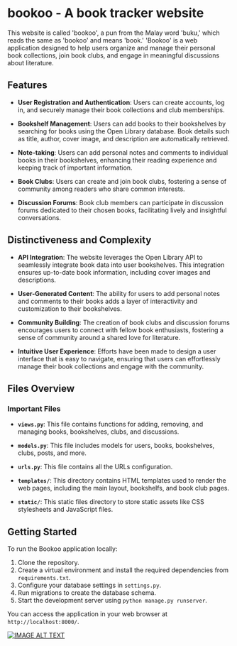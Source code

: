 # bookoo - A book tracker website

This website is called 'bookoo', a pun from the Malay word 'buku,' which reads the same as 'bookoo' and means 'book.' 'Bookoo' is a web application designed to help users organize and manage their personal book collections, join book clubs, and engage in meaningful discussions about literature.

## Features

- **User Registration and Authentication**: Users can create accounts, log in, and securely manage their book collections and club memberships.

- **Bookshelf Management**: Users can add books to their bookshelves by searching for books using the Open Library database. Book details such as title, author, cover image, and description are automatically retrieved.

- **Note-taking**: Users can add personal notes and comments to individual books in their bookshelves, enhancing their reading experience and keeping track of important information.

- **Book Clubs**: Users can create and join book clubs, fostering a sense of community among readers who share common interests.

- **Discussion Forums**: Book club members can participate in discussion forums dedicated to their chosen books, facilitating lively and insightful conversations.


## Distinctiveness and Complexity

- **API Integration**: The website leverages the Open Library API to seamlessly integrate book data into user bookshelves. This integration ensures up-to-date book information, including cover images and descriptions.

- **User-Generated Content**: The ability for users to add personal notes and comments to their books adds a layer of interactivity and customization to their bookshelves.

- **Community Building**: The creation of book clubs and discussion forums encourages users to connect with fellow book enthusiasts, fostering a sense of community around a shared love for literature.

- **Intuitive User Experience**: Efforts have been made to design a user interface that is easy to navigate, ensuring that users can effortlessly manage their book collections and engage with the community.

## Files Overview

### Important Files

- **`views.py`**: This file contains functions for adding, removing, and managing books, bookshelves, clubs, and discussions.

- **`models.py`**: This file includes models for users, books, bookshelves, clubs, posts, and more. 

- **`urls.py`**: This file contains all the  URLs configuration.

- **`templates/`**: This directory contains HTML templates used to render the web pages, including the main layout, bookshelfs, and book club pages.

- **`static/`**: This static files directory to store static assets like CSS stylesheets and JavaScript files.

## Getting Started

To run the Bookoo application locally:

1. Clone the repository.
2. Create a virtual environment and install the required dependencies from `requirements.txt`.
3. Configure your database settings in `settings.py`.
4. Run migrations to create the database schema.
5. Start the development server using `python manage.py runserver`.

You can access the application in your web browser at `http://localhost:8000/`.

[![IMAGE ALT TEXT]([http://img.youtube.com/vi/YOUTUBE_VIDEO_ID_HERE/0.jpg)](https://youtu.be/PGHTFmwBrNI "Bookoo Website")


